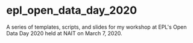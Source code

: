 # epl_open_data_day_2020
A series of templates, scripts, and slides for my workshop at EPL's Open Data Day 2020 held at NAIT on March 7, 2020. 
